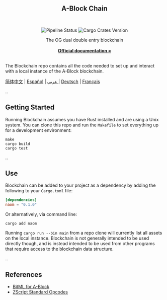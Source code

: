 <div id="top"></div>

<!-- PROJECT LOGO -->
<br />

<div align="center">
  <a>
    <!-- <img src="https://github.com/ABlockOfficial/Chain/blob/develop/assets/hero.svg" alt="Logo" style="width: 350px"> -->
  </a>

  <h2 align="center">A-Block Chain</h2> <div style="height:30px"></div>

  <div>
  <img src="https://img.shields.io/github/actions/workflow/status/ABlockOfficial/Chain/rust.yml" alt="Pipeline Status" style="display:inline-block"/>
  <img src="https://img.shields.io/crates/v/naom" alt="Cargo Crates Version" style="display:inline-block" />
  </div>

  <p align="center">
    The OG dual double entry blockchain
    <br />
    <br />
    <a href="https://zenotta.io"><strong>Official documentation »</strong></a>
    <br />
    <br />
  </p>
</div>

The Blockchain repo contains all the code needed to set up and interact with a local instance of the A-Block blockchain.

[简体中文](https://github.com/ABlockOfficial/Chain/blob/develop/readmes/README.zhs.md) | [Español](https://github.com/ABlockOfficial/Chain/blob/develop/readmes/README.es.md) | [عربي ](https://github.com/ABlockOfficial/Chain/blob/develop/readmes/README.ar.md)| [Deutsch](https://github.com/ABlockOfficial/Chain/blob/develop/readmes/README.de.md) | [Français](https://github.com/ABlockOfficial/Chain/blob/develop/readmes/README.fr.md)

..

## Getting Started

Running Blockchain assumes you have Rust installed and are using a Unix system. You can clone this repo and run the `Makefile` to set everything up for a development environment:

```
make
cargo build
cargo test
```

..

## Use

Blockchain can be added to your project as a dependency by adding the following to your `Cargo.toml` file:

```toml
[dependencies]
naom = "0.1.0"
```

Or alternatively, via command line:

```
cargo add naom
```

Running `cargo run --bin main` from a repo clone will currently list all assets on the local instance. Blockchain is not generally intended to be
used directly though, and is instead intended to be used from other programs that require access to the blockchain data 
structure.

..

## References

- [BitML for A-Block](https://github.com/ABlockOfficial/Chain/blob/main/docs/BitML_for_Zenotta.pdf)
- [ZScript Standard Opcodes](https://github.com/ABlockOfficial/Chain/blob/main/docs/ZScript_Standard_Opcodes.pdf)
